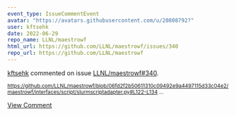 ```yaml
---
event_type: IssueCommentEvent
avatar: "https://avatars.githubusercontent.com/u/20808792?"
user: kftsehk
date: 2022-06-29
repo_name: LLNL/maestrowf
html_url: https://github.com/LLNL/maestrowf/issues/340
repo_url: https://github.com/LLNL/maestrowf
---
```


<a href='https://github.com/kftsehk' target='_blank'>kftsehk</a> commented on issue <a href='https://github.com/LLNL/maestrowf/issues/340' target='_blank'>LLNL/maestrowf#340</a>.

<small>https://github.com/LLNL/maestrowf/blob/06fd2f2b50611310c09492e9a4497115d33c04e2/maestrowf/interfaces/script/slurmscriptadapter.py#L122-L134...</small>

<a href='https://github.com/LLNL/maestrowf/issues/340' target='_blank'>View Comment</a>